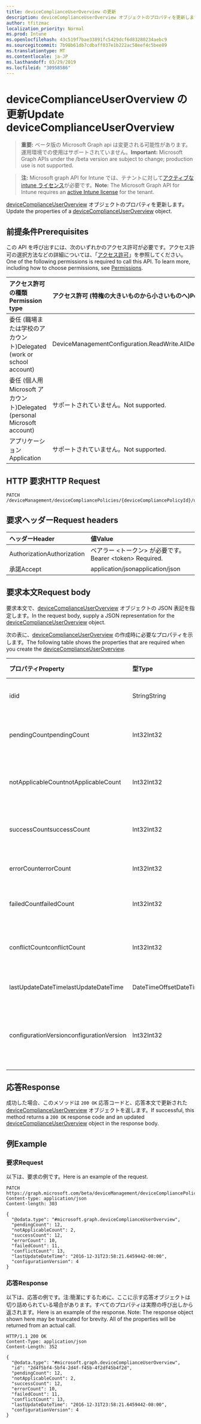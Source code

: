 ```yaml
---
title: deviceComplianceUserOverview の更新
description: deviceComplianceUserOverview オブジェクトのプロパティを更新します。
author: tfitzmac
localization_priority: Normal
ms.prod: Intune
ms.openlocfilehash: 43c519f7bae33891fc5429dcf6d83280234aebc9
ms.sourcegitcommit: 7b98b61db7cdbaff037e1b222ac58eef4c5bee89
ms.translationtype: MT
ms.contentlocale: ja-JP
ms.lasthandoff: 03/29/2019
ms.locfileid: "30958586"
---
```

# <a name="update-devicecomplianceuseroverview"></a><span data-ttu-id="9b1d1-103">deviceComplianceUserOverview の更新</span><span class="sxs-lookup"><span data-stu-id="9b1d1-103">Update deviceComplianceUserOverview</span></span>

> <span data-ttu-id="9b1d1-104">**重要:** ベータ版の Microsoft Graph api は変更される可能性があります。運用環境での使用はサポートされていません。</span><span class="sxs-lookup"><span data-stu-id="9b1d1-104">**Important:** Microsoft Graph APIs under the /beta version are subject to change; production use is not supported.</span></span>

> <span data-ttu-id="9b1d1-105">**注:** Microsoft graph API for Intune では、テナントに対して[アクティブな intune ライセンス](https://go.microsoft.com/fwlink/?linkid=839381)が必要です。</span><span class="sxs-lookup"><span data-stu-id="9b1d1-105">**Note:** The Microsoft Graph API for Intune requires an [active Intune license](https://go.microsoft.com/fwlink/?linkid=839381) for the tenant.</span></span>

<span data-ttu-id="9b1d1-106">[deviceComplianceUserOverview](../resources/intune-deviceconfig-devicecomplianceuseroverview.md) オブジェクトのプロパティを更新します。</span><span class="sxs-lookup"><span data-stu-id="9b1d1-106">Update the properties of a [deviceComplianceUserOverview](../resources/intune-deviceconfig-devicecomplianceuseroverview.md) object.</span></span>

## <a name="prerequisites"></a><span data-ttu-id="9b1d1-107">前提条件</span><span class="sxs-lookup"><span data-stu-id="9b1d1-107">Prerequisites</span></span>
<span data-ttu-id="9b1d1-p101">この API を呼び出すには、次のいずれかのアクセス許可が必要です。アクセス許可の選択方法などの詳細については、「[アクセス許可](/graph/permissions-reference)」を参照してください。</span><span class="sxs-lookup"><span data-stu-id="9b1d1-p101">One of the following permissions is required to call this API. To learn more, including how to choose permissions, see [Permissions](/graph/permissions-reference).</span></span>

|<span data-ttu-id="9b1d1-110">アクセス許可の種類</span><span class="sxs-lookup"><span data-stu-id="9b1d1-110">Permission type</span></span>|<span data-ttu-id="9b1d1-111">アクセス許可 (特権の大きいものから小さいものへ)</span><span class="sxs-lookup"><span data-stu-id="9b1d1-111">Permissions (from most to least privileged)</span></span>|
|:---|:---|
|<span data-ttu-id="9b1d1-112">委任 (職場または学校のアカウント)</span><span class="sxs-lookup"><span data-stu-id="9b1d1-112">Delegated (work or school account)</span></span>|<span data-ttu-id="9b1d1-113">DeviceManagementConfiguration.ReadWrite.All</span><span class="sxs-lookup"><span data-stu-id="9b1d1-113">DeviceManagementConfiguration.ReadWrite.All</span></span>|
|<span data-ttu-id="9b1d1-114">委任 (個人用 Microsoft アカウント)</span><span class="sxs-lookup"><span data-stu-id="9b1d1-114">Delegated (personal Microsoft account)</span></span>|<span data-ttu-id="9b1d1-115">サポートされていません。</span><span class="sxs-lookup"><span data-stu-id="9b1d1-115">Not supported.</span></span>|
|<span data-ttu-id="9b1d1-116">アプリケーション</span><span class="sxs-lookup"><span data-stu-id="9b1d1-116">Application</span></span>|<span data-ttu-id="9b1d1-117">サポートされていません。</span><span class="sxs-lookup"><span data-stu-id="9b1d1-117">Not supported.</span></span>|

## <a name="http-request"></a><span data-ttu-id="9b1d1-118">HTTP 要求</span><span class="sxs-lookup"><span data-stu-id="9b1d1-118">HTTP Request</span></span>
<!-- {
  "blockType": "ignored"
}
-->
``` http
PATCH /deviceManagement/deviceCompliancePolicies/{deviceCompliancePolicyId}/userStatusOverview
```

## <a name="request-headers"></a><span data-ttu-id="9b1d1-119">要求ヘッダー</span><span class="sxs-lookup"><span data-stu-id="9b1d1-119">Request headers</span></span>
|<span data-ttu-id="9b1d1-120">ヘッダー</span><span class="sxs-lookup"><span data-stu-id="9b1d1-120">Header</span></span>|<span data-ttu-id="9b1d1-121">値</span><span class="sxs-lookup"><span data-stu-id="9b1d1-121">Value</span></span>|
|:---|:---|
|<span data-ttu-id="9b1d1-122">Authorization</span><span class="sxs-lookup"><span data-stu-id="9b1d1-122">Authorization</span></span>|<span data-ttu-id="9b1d1-123">ベアラー &lt;トークン&gt; が必要です。</span><span class="sxs-lookup"><span data-stu-id="9b1d1-123">Bearer &lt;token&gt; Required.</span></span>|
|<span data-ttu-id="9b1d1-124">承諾</span><span class="sxs-lookup"><span data-stu-id="9b1d1-124">Accept</span></span>|<span data-ttu-id="9b1d1-125">application/json</span><span class="sxs-lookup"><span data-stu-id="9b1d1-125">application/json</span></span>|

## <a name="request-body"></a><span data-ttu-id="9b1d1-126">要求本文</span><span class="sxs-lookup"><span data-stu-id="9b1d1-126">Request body</span></span>
<span data-ttu-id="9b1d1-127">要求本文で、[deviceComplianceUserOverview](../resources/intune-deviceconfig-devicecomplianceuseroverview.md) オブジェクトの JSON 表記を指定します。</span><span class="sxs-lookup"><span data-stu-id="9b1d1-127">In the request body, supply a JSON representation for the [deviceComplianceUserOverview](../resources/intune-deviceconfig-devicecomplianceuseroverview.md) object.</span></span>

<span data-ttu-id="9b1d1-128">次の表に、[deviceComplianceUserOverview](../resources/intune-deviceconfig-devicecomplianceuseroverview.md) の作成時に必要なプロパティを示します。</span><span class="sxs-lookup"><span data-stu-id="9b1d1-128">The following table shows the properties that are required when you create the [deviceComplianceUserOverview](../resources/intune-deviceconfig-devicecomplianceuseroverview.md).</span></span>

|<span data-ttu-id="9b1d1-129">プロパティ</span><span class="sxs-lookup"><span data-stu-id="9b1d1-129">Property</span></span>|<span data-ttu-id="9b1d1-130">型</span><span class="sxs-lookup"><span data-stu-id="9b1d1-130">Type</span></span>|<span data-ttu-id="9b1d1-131">説明</span><span class="sxs-lookup"><span data-stu-id="9b1d1-131">Description</span></span>|
|:---|:---|:---|
|<span data-ttu-id="9b1d1-132">id</span><span class="sxs-lookup"><span data-stu-id="9b1d1-132">id</span></span>|<span data-ttu-id="9b1d1-133">String</span><span class="sxs-lookup"><span data-stu-id="9b1d1-133">String</span></span>|<span data-ttu-id="9b1d1-134">エンティティのキー。</span><span class="sxs-lookup"><span data-stu-id="9b1d1-134">Key of the entity.</span></span>|
|<span data-ttu-id="9b1d1-135">pendingCount</span><span class="sxs-lookup"><span data-stu-id="9b1d1-135">pendingCount</span></span>|<span data-ttu-id="9b1d1-136">Int32</span><span class="sxs-lookup"><span data-stu-id="9b1d1-136">Int32</span></span>|<span data-ttu-id="9b1d1-137">保留中のユーザーの数</span><span class="sxs-lookup"><span data-stu-id="9b1d1-137">Number of pending Users</span></span>|
|<span data-ttu-id="9b1d1-138">notApplicableCount</span><span class="sxs-lookup"><span data-stu-id="9b1d1-138">notApplicableCount</span></span>|<span data-ttu-id="9b1d1-139">Int32</span><span class="sxs-lookup"><span data-stu-id="9b1d1-139">Int32</span></span>|<span data-ttu-id="9b1d1-140">該当しないユーザーの数</span><span class="sxs-lookup"><span data-stu-id="9b1d1-140">Number of not applicable users</span></span>|
|<span data-ttu-id="9b1d1-141">successCount</span><span class="sxs-lookup"><span data-stu-id="9b1d1-141">successCount</span></span>|<span data-ttu-id="9b1d1-142">Int32</span><span class="sxs-lookup"><span data-stu-id="9b1d1-142">Int32</span></span>|<span data-ttu-id="9b1d1-143">成功したユーザーの数</span><span class="sxs-lookup"><span data-stu-id="9b1d1-143">Number of succeeded Users</span></span>|
|<span data-ttu-id="9b1d1-144">errorCount</span><span class="sxs-lookup"><span data-stu-id="9b1d1-144">errorCount</span></span>|<span data-ttu-id="9b1d1-145">Int32</span><span class="sxs-lookup"><span data-stu-id="9b1d1-145">Int32</span></span>|<span data-ttu-id="9b1d1-146">エラー ユーザーの数</span><span class="sxs-lookup"><span data-stu-id="9b1d1-146">Number of error Users</span></span>|
|<span data-ttu-id="9b1d1-147">failedCount</span><span class="sxs-lookup"><span data-stu-id="9b1d1-147">failedCount</span></span>|<span data-ttu-id="9b1d1-148">Int32</span><span class="sxs-lookup"><span data-stu-id="9b1d1-148">Int32</span></span>|<span data-ttu-id="9b1d1-149">失敗したユーザーの数</span><span class="sxs-lookup"><span data-stu-id="9b1d1-149">Number of failed Users</span></span>|
|<span data-ttu-id="9b1d1-150">conflictCount</span><span class="sxs-lookup"><span data-stu-id="9b1d1-150">conflictCount</span></span>|<span data-ttu-id="9b1d1-151">Int32</span><span class="sxs-lookup"><span data-stu-id="9b1d1-151">Int32</span></span>|<span data-ttu-id="9b1d1-152">競合しているユーザーの数</span><span class="sxs-lookup"><span data-stu-id="9b1d1-152">Number of users in conflict</span></span>|
|<span data-ttu-id="9b1d1-153">lastUpdateDateTime</span><span class="sxs-lookup"><span data-stu-id="9b1d1-153">lastUpdateDateTime</span></span>|<span data-ttu-id="9b1d1-154">DateTimeOffset</span><span class="sxs-lookup"><span data-stu-id="9b1d1-154">DateTimeOffset</span></span>|<span data-ttu-id="9b1d1-155">最終更新時刻</span><span class="sxs-lookup"><span data-stu-id="9b1d1-155">Last update time</span></span>|
|<span data-ttu-id="9b1d1-156">configurationVersion</span><span class="sxs-lookup"><span data-stu-id="9b1d1-156">configurationVersion</span></span>|<span data-ttu-id="9b1d1-157">Int32</span><span class="sxs-lookup"><span data-stu-id="9b1d1-157">Int32</span></span>|<span data-ttu-id="9b1d1-158">対象の概要に関するポリシーのバージョン</span><span class="sxs-lookup"><span data-stu-id="9b1d1-158">Version of the policy for that overview</span></span>|



## <a name="response"></a><span data-ttu-id="9b1d1-159">応答</span><span class="sxs-lookup"><span data-stu-id="9b1d1-159">Response</span></span>
<span data-ttu-id="9b1d1-160">成功した場合、このメソッドは `200 OK` 応答コードと、応答本文で更新された [deviceComplianceUserOverview](../resources/intune-deviceconfig-devicecomplianceuseroverview.md) オブジェクトを返します。</span><span class="sxs-lookup"><span data-stu-id="9b1d1-160">If successful, this method returns a `200 OK` response code and an updated [deviceComplianceUserOverview](../resources/intune-deviceconfig-devicecomplianceuseroverview.md) object in the response body.</span></span>

## <a name="example"></a><span data-ttu-id="9b1d1-161">例</span><span class="sxs-lookup"><span data-stu-id="9b1d1-161">Example</span></span>

### <a name="request"></a><span data-ttu-id="9b1d1-162">要求</span><span class="sxs-lookup"><span data-stu-id="9b1d1-162">Request</span></span>
<span data-ttu-id="9b1d1-163">以下は、要求の例です。</span><span class="sxs-lookup"><span data-stu-id="9b1d1-163">Here is an example of the request.</span></span>
``` http
PATCH https://graph.microsoft.com/beta/deviceManagement/deviceCompliancePolicies/{deviceCompliancePolicyId}/userStatusOverview
Content-type: application/json
Content-length: 303

{
  "@odata.type": "#microsoft.graph.deviceComplianceUserOverview",
  "pendingCount": 12,
  "notApplicableCount": 2,
  "successCount": 12,
  "errorCount": 10,
  "failedCount": 11,
  "conflictCount": 13,
  "lastUpdateDateTime": "2016-12-31T23:58:21.6459442-08:00",
  "configurationVersion": 4
}
```

### <a name="response"></a><span data-ttu-id="9b1d1-164">応答</span><span class="sxs-lookup"><span data-stu-id="9b1d1-164">Response</span></span>
<span data-ttu-id="9b1d1-p102">以下は、応答の例です。注:簡潔にするために、ここに示す応答オブジェクトは切り詰められている場合があります。すべてのプロパティは実際の呼び出しから返されます。</span><span class="sxs-lookup"><span data-stu-id="9b1d1-p102">Here is an example of the response. Note: The response object shown here may be truncated for brevity. All of the properties will be returned from an actual call.</span></span>
``` http
HTTP/1.1 200 OK
Content-Type: application/json
Content-Length: 352

{
  "@odata.type": "#microsoft.graph.deviceComplianceUserOverview",
  "id": "2d4f5bf4-5bf4-2d4f-f45b-4f2df45b4f2d",
  "pendingCount": 12,
  "notApplicableCount": 2,
  "successCount": 12,
  "errorCount": 10,
  "failedCount": 11,
  "conflictCount": 13,
  "lastUpdateDateTime": "2016-12-31T23:58:21.6459442-08:00",
  "configurationVersion": 4
}
```




